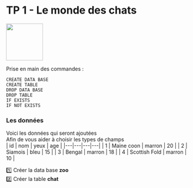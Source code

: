# TP 1 - Le monde des chats
<img src="../../img/one.webp" width="100">

Prise en main des commandes :

<code>CREATE DATA BASE</code>  
<code>CREATE TABLE</code>  
<code>DROP DATA BASE</code>  
<code>DROP TABLE</code>  
<code>IF EXISTS</code>  
<code>IF NOT EXISTS</code>

### Les données
Voici les données qui seront ajoutées  
Afin de vous aider  à choisir les types de champs  
| id | nom | yeux | age |
|---|---|---|---|
| 1 | Maine coon | marron | 20 |
| 2 | Siamois | bleu | 15 |
| 3 | Bengal | marron | 18 |
| 4 | Scottish Fold | marron | 10 |

:one: Créer la data base **zoo**  
:two: Créer la table **chat**  

